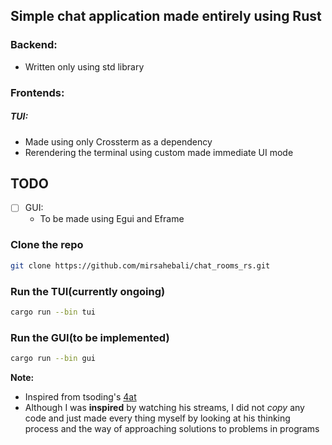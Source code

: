 
## Simple chat application made entirely using Rust
### Backend:

- Written only using std library

### Frontends:

##### TUI:
- Made using only Crossterm as a dependency
- Rerendering the terminal using custom made immediate UI mode


## TODO
- [ ] GUI:
    - To be made using Egui and Eframe


### Clone the repo

```bash
git clone https://github.com/mirsahebali/chat_rooms_rs.git
```

### Run the TUI(currently ongoing)
```bash
cargo run --bin tui
```

### Run the GUI(to be implemented)

```bash
cargo run --bin gui
```


**Note:**
* Inspired from tsoding's [4at](https://github.com/tsoding/4at/)
* Although I was **inspired** by watching his streams, I did not *copy* any code and just made every thing myself by looking at his thinking process and the way of approaching solutions to problems in programs

